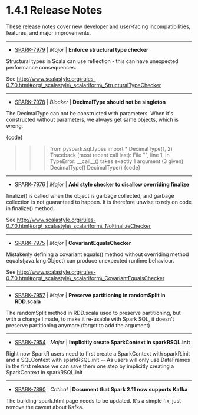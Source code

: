 
<!---
# Licensed to the Apache Software Foundation (ASF) under one
# or more contributor license agreements.  See the NOTICE file
# distributed with this work for additional information
# regarding copyright ownership.  The ASF licenses this file
# to you under the Apache License, Version 2.0 (the
# "License"); you may not use this file except in compliance
# with the License.  You may obtain a copy of the License at
#
#     http://www.apache.org/licenses/LICENSE-2.0
#
# Unless required by applicable law or agreed to in writing, software
# distributed under the License is distributed on an "AS IS" BASIS,
# WITHOUT WARRANTIES OR CONDITIONS OF ANY KIND, either express or implied.
# See the License for the specific language governing permissions and
# limitations under the License.
-->
#  1.4.1 Release Notes

These release notes cover new developer and user-facing incompatibilities, features, and major improvements.


---

* [SPARK-7979](https://issues.apache.org/jira/browse/SPARK-7979) | *Major* | **Enforce structural type checker**

Structural types in Scala can use reflection - this can have unexpected performance consequences.

See http://www.scalastyle.org/rules-0.7.0.html#org\_scalastyle\_scalariform\_StructuralTypeChecker


---

* [SPARK-7978](https://issues.apache.org/jira/browse/SPARK-7978) | *Blocker* | **DecimalType should not be singleton**

The DecimalType can not be constructed with parameters. When it's constructed without parameters, we always get same objects, which is wrong.

{code}
>>> from pyspark.sql.types import *
>>> DecimalType(1, 2)
Traceback (most recent call last):
  File "<stdin>", line 1, in <module>
TypeError: \_\_call\_\_() takes exactly 1 argument (3 given)
>>> DecimalType()
DecimalType()
{code}


---

* [SPARK-7976](https://issues.apache.org/jira/browse/SPARK-7976) | *Major* | **Add style checker to disallow overriding finalize**

finalize() is called when the object is garbage collected, and garbage collection is not guaranteed to happen. It is therefore unwise to rely on code in finalize() method.


See http://www.scalastyle.org/rules-0.7.0.html#org\_scalastyle\_scalariform\_NoFinalizeChecker


---

* [SPARK-7975](https://issues.apache.org/jira/browse/SPARK-7975) | *Major* | **CovariantEqualsChecker**

Mistakenly defining a covariant equals() method without overriding method equals(java.lang.Object) can produce unexpected runtime behaviour.

See http://www.scalastyle.org/rules-0.7.0.html#org\_scalastyle\_scalariform\_CovariantEqualsChecker


---

* [SPARK-7957](https://issues.apache.org/jira/browse/SPARK-7957) | *Major* | **Preserve partitioning in randomSplit in RDD.scala**

The randomSplit method in RDD.scala used to preserve partitioning, but with a change I made, to make it re-usable with Spark SQL, it doesn't preserve partitioning anymore (forgot to add the argument)


---

* [SPARK-7954](https://issues.apache.org/jira/browse/SPARK-7954) | *Major* | **Implicitly create SparkContext in sparkRSQL.init**

Right now SparkR users need to first create a SparkContext with sparkR.init and a SQLContext with sparkRSQL.init -- As users will only use DataFrames in the first release we can save them one step by implicitly creating a SparkContext in sparkRSQL.init


---

* [SPARK-7890](https://issues.apache.org/jira/browse/SPARK-7890) | *Critical* | **Document that Spark 2.11 now supports Kafka**

The building-spark.html page needs to be updated. It's a simple fix, just remove the caveat about Kafka.




